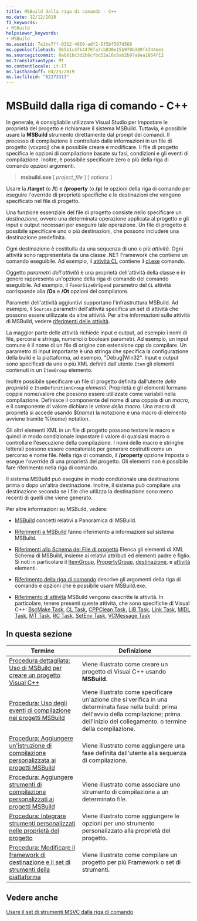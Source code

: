 ```yaml
---
title: MSBuild dalla riga di comando - C++
ms.date: 12/12/2018
f1_keywords:
- MSBuild
helpviewer_keywords:
- MSBuild
ms.assetid: 7a1be7ff-0312-4669-adf2-5f5bf507d560
ms.openlocfilehash: 565b1c47b4476fa7cb830e15b978b389f4344ee1
ms.sourcegitcommit: 0ab61bc3d2b6cfbd52a16c6ab2b97a8ea1864f12
ms.translationtype: MT
ms.contentlocale: it-IT
ms.lasthandoff: 04/23/2019
ms.locfileid: "62273313"
---
```

# <a name="msbuild-on-the-command-line---c"></a>MSBuild dalla riga di comando - C++

In generale, è consigliabile utilizzare Visual Studio per impostare le proprietà del progetto e richiamare il sistema MSBuild. Tuttavia, è possibile usare la **MSBuild** strumento direttamente dal prompt dei comandi. Il processo di compilazione è controllato dalle informazioni in un file di progetto (vcxproj) che è possibile creare e modificare. Il file di progetto specifica le opzioni di compilazione basate su fasi, condizioni e gli eventi di compilazione. Inoltre, è possibile specificare zero o più della riga di comando *opzioni* argomenti.

> **msbuild.exe** [ *project_file* ] [ *options* ]

Usare la **/target** (o **/t**) e **/property** (o **/p**) le opzioni della riga di comando per eseguire l'override di proprietà specifiche e le destinazioni che vengono specificato nel file di progetto.

Una funzione essenziale del file di progetto consiste nello specificare un *destinazione*, ovvero una determinata operazione applicata al progetto e gli input e output necessari per eseguire tale operazione. Un file di progetto è possibile specificare uno o più destinazioni, che possono includere una destinazione predefinita.

Ogni destinazione è costituita da una sequenza di uno o più *attività*. Ogni attività sono rappresentata da una classe .NET Framework che contiene un comando eseguibile. Ad esempio, il [attività CL](/visualstudio/msbuild/cl-task) contiene il [cl.exe](reference/compiling-a-c-cpp-program.md) comando.

Oggetto *parametri dell'attività* è una proprietà dell'attività della classe e in genere rappresenta un'opzione della riga di comando del comando eseguibile. Ad esempio, il `FavorSizeOrSpeed` parametro del `CL` attività corrisponde alla **/Os** e **/Ot** opzioni del compilatore.

Parametri dell'attività aggiuntivi supportano l'infrastruttura MSBuild. Ad esempio, il `Sources` parametri dell'attività specifica un set di attività che possono essere utilizzate da altre attività. Per altre informazioni sulle attività di MSBuild, vedere [riferimenti delle attività](/visualstudio/msbuild/msbuild-task-reference).

La maggior parte delle attività richiede input e output, ad esempio i nomi di file, percorsi e stringa, numerici o booleani parametri. Ad esempio, un input comune è il nome di un file di origine con estensione cpp da compilare. Un parametro di input importante è una stringa che specifica la configurazione della build e la piattaforma, ad esempio, "Debug\|Win32". Input e output sono specificati da uno o più XML definiti dall'utente `Item` gli elementi contenuti in un `ItemGroup` elemento.

Inoltre possibile specificare un file di progetto definita dall'utente *delle proprietà* e `ItemDefinitionGroup` *elementi*. Proprietà e gli elementi formano coppie nome/valore che possono essere utilizzate come variabili nella compilazione. Definisce il componente del nome di una coppia di un *macro*, e il componente di valore dichiara le *valore della macro*. Una macro di proprietà si accede usando $(*name*) la notazione e una macro di elemento avviene tramite %(*nome*) notation.

Gli altri elementi XML in un file di progetto possono testare le macro e quindi in modo condizionale impostare il valore di qualsiasi macro o controllare l'esecuzione della compilazione. I nomi delle macro e stringhe letterali possono essere concatenate per generare costrutti come un percorso e nome file. Nella riga di comando, il **/property** opzione Imposta o esegue l'override di una proprietà del progetto. Gli elementi non è possibile fare riferimento nella riga di comando.

Il sistema MSBuild può eseguire in modo condizionale una destinazione prima o dopo un'altra destinazione. Inoltre, il sistema può compilare una destinazione seconda se i file che utilizza la destinazione sono meno recenti di quelli che viene generato.

Per altre informazioni su MSBuild, vedere:

- [MSBuild](/visualstudio/msbuild/msbuild) concetti relativi a Panoramica di MSBuild.

- [Riferimenti a MSBuild](/visualstudio/msbuild/msbuild-reference) fanno riferimento a informazioni sul sistema MSBuild.

- [Riferimenti allo Schema dei File di progetto](/visualstudio/msbuild/msbuild-project-file-schema-reference) Elenca gli elementi di XML Schema di MSBuild, insieme ai relativi attributi ed elementi padre e figlio. Si noti in particolare il [ItemGroup](/visualstudio/msbuild/itemgroup-element-msbuild), [PropertyGroup](/visualstudio/msbuild/propertygroup-element-msbuild), [destinazione](/visualstudio/msbuild/target-element-msbuild), e [attività](/visualstudio/msbuild/task-element-msbuild) elementi.

- [Riferimento della riga di comando](/visualstudio/msbuild/msbuild-command-line-reference) descrive gli argomenti della riga di comando e opzioni che è possibile usare MSBuild.exe.

- [Riferimento di attività](/visualstudio/msbuild/msbuild-task-reference) MSBuild vengono descritte le attività. In particolare, tenere presenti queste attività, che sono specifiche di Visual C++: [BscMake Task](/visualstudio/msbuild/bscmake-task), [CL Task](/visualstudio/msbuild/cl-task), [CPPClean Task](/visualstudio/msbuild/cppclean-task), [LIB Task](/visualstudio/msbuild/lib-task), [Link Task](/visualstudio/msbuild/link-task), [MIDL Task](/visualstudio/msbuild/midl-task), [MT Task](/visualstudio/msbuild/mt-task), [RC Task](/visualstudio/msbuild/rc-task), [SetEnv Task](/visualstudio/msbuild/setenv-task), [VCMessage Task](/visualstudio/msbuild/vcmessage-task)

## <a name="in-this-section"></a>In questa sezione

|Termine|Definizione|
|----------|----------------|
|[Procedura dettagliata: Uso di MSBuild per creare un progetto Visual C++](walkthrough-using-msbuild-to-create-a-visual-cpp-project.md)|Viene illustrato come creare un progetto di Visual C++ usando **MSBuild**.|
|[Procedura: Uso degli eventi di compilazione nei progetti MSBuild](how-to-use-build-events-in-msbuild-projects.md)|Viene illustrato come specificare un'azione che si verifica in una determinata fase nella build: prima dell'avvio della compilazione; prima dell'inizio del collegamento. o termine della compilazione.|
|[Procedura: Aggiungere un'istruzione di compilazione personalizzata ai progetti MSBuild](how-to-add-a-custom-build-step-to-msbuild-projects.md)|Viene illustrato come aggiungere una fase definita dall'utente alla sequenza di compilazione.|
|[Procedura: Aggiungere strumenti di compilazione personalizzati ai progetti MSBuild](how-to-add-custom-build-tools-to-msbuild-projects.md)|Viene illustrato come associare uno strumento di compilazione a un determinato file.|
|[Procedura: Integrare strumenti personalizzati nelle proprietà del progetto](how-to-integrate-custom-tools-into-the-project-properties.md)|Viene illustrato come aggiungere le opzioni per uno strumento personalizzato alla proprietà del progetto.|
|[Procedura: Modificare il framework di destinazione e il set di strumenti della piattaforma](how-to-modify-the-target-framework-and-platform-toolset.md)|Viene illustrato come compilare un progetto per più Framework o set di strumenti.|

## <a name="see-also"></a>Vedere anche

[Usare il set di strumenti MSVC dalla riga di comando](building-on-the-command-line.md)
